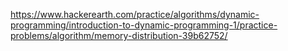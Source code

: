 https://www.hackerearth.com/practice/algorithms/dynamic-programming/introduction-to-dynamic-programming-1/practice-problems/algorithm/memory-distribution-39b62752/
